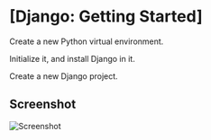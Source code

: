 # [Django: Getting Started]

Create a new Python virtual environment. 

Initialize it, and install Django in it.

Create a new Django project.

## Screenshot
![Screenshot](https://user-images.githubusercontent.com/70760998/171063843-067c76d2-7539-4a0b-aee7-13c7afe56aaa.png)

